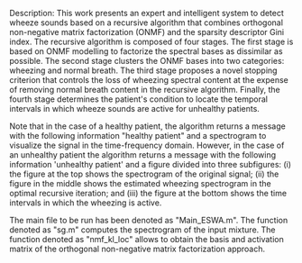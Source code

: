 Description:
This work presents an expert and intelligent system to detect wheeze sounds based on a recursive algorithm that combines orthogonal non-negative matrix factorization (ONMF) and the sparsity descriptor Gini index. The recursive algorithm is composed of four stages. The first stage is based on ONMF modelling to factorize the spectral bases as dissimilar as possible. The second stage clusters the ONMF bases into two categories: wheezing and normal breath. The third stage proposes a novel stopping criterion that controls the loss of wheezing spectral content at the expense of removing normal breath content in the recursive algorithm. Finally, the fourth stage determines the patient's condition to locate the temporal intervals in which wheeze sounds are active for unhealthy patients.

Note that in the case of a healthy patient, the algorithm returns a message with the following information "healthy patient" and a spectrogram to visualize the signal in the time-frequency domain. However, in the case of an unhealthy patient the algorithm returns a message with the following information 'unhealthy patient' and a figure divided into three subfigures: (i) the figure at the top shows the spectrogram of the original signal; (ii) the figure in the middle shows the estimated wheezing spectrogram in the optimal recursive iteration; and (iii) the figure at the bottom shows the time intervals in which the wheezing is active. 

The main file to be run has been denoted as "Main_ESWA.m". The function denoted as "sg.m" computes the spectrogram of the input mixture. The function denoted as "nmf_kl_loc" allows to obtain the basis and activation matrix of the orthogonal non-negative matrix factorization approach.
